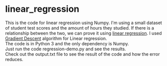 # linear_regression
This is the code for linear regression using Numpy. I'm using a small dataset of student test scores and the amount of hours they studied.
If there is a relationship between the two, we can prove it using [linear regression](https://onlinecourses.science.psu.edu/stat501/node/250).
I used [Gradient Descent](https://spin.atomicobject.com/2014/06/24/gradient-descent-linear-regression/) algorithm for Linear regression.<br />
The code is in Python 3 and the only dependency is Numpy.<br />
Just run the code regression-demo.py and see the results.<br />
Check out the output.txt file to see the result of the code and how the error reduces.

